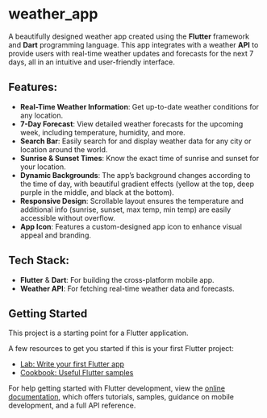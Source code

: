 # weather_app

A beautifully designed weather app created using the **Flutter** framework and **Dart** programming language. This app integrates with a weather **API** to provide users with real-time weather updates and forecasts for the next 7 days, all in an intuitive and user-friendly interface.

## Features:
- **Real-Time Weather Information**: Get up-to-date weather conditions for any location.
- **7-Day Forecast**: View detailed weather forecasts for the upcoming week, including temperature, humidity, and more.
- **Search Bar**: Easily search for and display weather data for any city or location around the world.
- **Sunrise & Sunset Times**: Know the exact time of sunrise and sunset for your location.
- **Dynamic Backgrounds**: The app’s background changes according to the time of day, with beautiful gradient effects (yellow at the top, deep purple in the middle, and black at the bottom).
- **Responsive Design**: Scrollable layout ensures the temperature and additional info (sunrise, sunset, max temp, min temp) are easily accessible without overflow.
- **App Icon**: Features a custom-designed app icon to enhance visual appeal and branding.

## Tech Stack:
- **Flutter** & **Dart**: For building the cross-platform mobile app.
- **Weather API**: For fetching real-time weather data and forecasts.

## Getting Started

This project is a starting point for a Flutter application.

A few resources to get you started if this is your first Flutter project:

- [Lab: Write your first Flutter app](https://docs.flutter.dev/get-started/codelab)
- [Cookbook: Useful Flutter samples](https://docs.flutter.dev/cookbook)

For help getting started with Flutter development, view the
[online documentation](https://docs.flutter.dev/), which offers tutorials,
samples, guidance on mobile development, and a full API reference.
